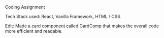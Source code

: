 Coding Assignment

Tech Stack used: React, Vanilla Framework, HTML / CSS.

Edit: Made a card component called CardComp that makes the overall code more efficient and readable.
